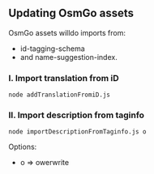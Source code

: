 ## Updating OsmGo assets

OsmGo assets willdo imports from:

-   id-tagging-schema
-   and name-suggestion-index.

### I. Import translation from iD

`node addTranslationFromiD.js`

### II. Import description from taginfo

`node importDescriptionFromTaginfo.js o`

Options:

-   o => owerwrite
